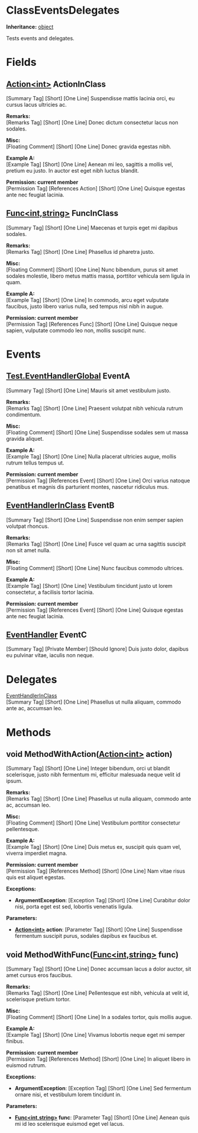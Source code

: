 # ClassEventsDelegates

**Inheritance:** [object](https://docs.microsoft.com/en-us/dotnet/api/system.object)  
  
Tests events and delegates.  
  
  

# Fields

## [Action&lt;int&gt;](https://docs.microsoft.com/en-us/dotnet/api/system.action-1) ActionInClass

[Summary Tag] [Short] [One Line] Suspendisse mattis lacinia orci, eu cursus lacus ultricies ac.  
  
  
**Remarks:**  
[Remarks Tag] [Short] [One Line] Donec dictum consectetur lacus non sodales.  
  
  
**Misc:**  
[Floating Comment] [Short] [One Line] Donec gravida egestas nibh.  
  
**Example A:**  
[Example Tag] [Short] [One Line] Aenean mi leo, sagittis a mollis vel, pretium eu justo. In auctor est eget nibh luctus blandit.  
  
  
**Permission: current member**  
[Permission Tag] [References Action] [Short] [One Line] Quisque egestas ante nec feugiat lacinia.  
  
  

## [Func&lt;int,string&gt;](https://docs.microsoft.com/en-us/dotnet/api/system.func-2) FuncInClass

[Summary Tag] [Short] [One Line] Maecenas et turpis eget mi dapibus sodales.  
  
  
**Remarks:**  
[Remarks Tag] [Short] [One Line] Phasellus id pharetra justo.  
  
  
**Misc:**  
[Floating Comment] [Short] [One Line] Nunc bibendum, purus sit amet sodales molestie, libero metus mattis massa, porttitor vehicula sem ligula in quam.  
  
**Example A:**  
[Example Tag] [Short] [One Line] In commodo, arcu eget vulputate faucibus, justo libero varius nulla, sed tempus nisl nibh in augue.  
  
  
**Permission: current member**  
[Permission Tag] [References Func] [Short] [One Line] Quisque neque sapien, vulputate commodo leo non, mollis suscipit nunc.  
  
  

# Events

## [Test.EventHandlerGlobal](Test.EventHandlerGlobal.md) EventA

[Summary Tag] [Short] [One Line] Mauris sit amet vestibulum justo.  
  
  
**Remarks:**  
[Remarks Tag] [Short] [One Line] Praesent volutpat nibh vehicula rutrum condimentum.  
  
  
**Misc:**  
[Floating Comment] [Short] [One Line] Suspendisse sodales sem ut massa gravida aliquet.  
  
**Example A:**  
[Example Tag] [Short] [One Line] Nulla placerat ultricies augue, mollis rutrum tellus tempus ut.  
  
  
**Permission: current member**  
[Permission Tag] [References Event] [Short] [One Line] Orci varius natoque penatibus et magnis dis parturient montes, nascetur ridiculus mus.  
  
  

## [EventHandlerInClass](Test.ClassEventsDelegates.EventHandlerInClass.md) EventB

[Summary Tag] [Short] [One Line] Suspendisse non enim semper sapien volutpat rhoncus.  
  
  
**Remarks:**  
[Remarks Tag] [Short] [One Line] Fusce vel quam ac urna sagittis suscipit non sit amet nulla.  
  
  
**Misc:**  
[Floating Comment] [Short] [One Line] Nunc faucibus commodo ultrices.  
  
**Example A:**  
[Example Tag] [Short] [One Line] Vestibulum tincidunt justo ut lorem consectetur, a facilisis tortor lacinia.  
  
  
**Permission: current member**  
[Permission Tag] [References Event] [Short] [One Line] Quisque egestas ante nec feugiat lacinia.  
  
  

## [EventHandler](https://docs.microsoft.com/en-us/dotnet/api/system.eventhandler) EventC

[Summary Tag] [Private Member] [Should Ignore] Duis justo dolor, dapibus eu pulvinar vitae, iaculis non neque.  
  
  

# Delegates

[EventHandlerInClass](Test.ClassEventsDelegates.EventHandlerInClass.md)  
[Summary Tag] [Short] [One Line] Phasellus ut nulla aliquam, commodo ante ac, accumsan leo.  
  
  
  

# Methods

## void MethodWithAction([Action&lt;int&gt;](https://docs.microsoft.com/en-us/dotnet/api/system.action-1) action)

[Summary Tag] [Short] [One Line] Integer bibendum, orci ut blandit scelerisque, justo nibh fermentum mi, efficitur malesuada neque velit id ipsum.  
  
  
**Remarks:**  
[Remarks Tag] [Short] [One Line] Phasellus ut nulla aliquam, commodo ante ac, accumsan leo.  
  
  
**Misc:**  
[Floating Comment] [Short] [One Line] Vestibulum porttitor consectetur pellentesque.  
  
**Example A:**  
[Example Tag] [Short] [One Line] Duis metus ex, suscipit quis quam vel, viverra imperdiet magna.  
  
  
**Permission: current member**  
[Permission Tag] [References Method] [Short] [One Line] Nam vitae risus quis est aliquet egestas.  
  
  
**Exceptions:**  
* **ArgumentException**: [Exception Tag] [Short] [One Line] Curabitur dolor nisi, porta eget est sed, lobortis venenatis ligula.  

  
**Parameters:**  
* **[Action&lt;int&gt;](https://docs.microsoft.com/en-us/dotnet/api/system.action-1) action**: [Parameter Tag] [Short] [One Line] Suspendisse fermentum suscipit purus, sodales dapibus ex faucibus et.  

  

## void MethodWithFunc([Func&lt;int,string&gt;](https://docs.microsoft.com/en-us/dotnet/api/system.func-2) func)

[Summary Tag] [Short] [One Line] Donec accumsan lacus a dolor auctor, sit amet cursus eros faucibus.  
  
  
**Remarks:**  
[Remarks Tag] [Short] [One Line] Pellentesque est nibh, vehicula at velit id, scelerisque pretium tortor.  
  
  
**Misc:**  
[Floating Comment] [Short] [One Line] In a sodales tortor, quis mollis augue.  
  
**Example A:**  
[Example Tag] [Short] [One Line] Vivamus lobortis neque eget mi semper finibus.  
  
  
**Permission: current member**  
[Permission Tag] [References Method] [Short] [One Line] In aliquet libero in euismod rutrum.  
  
  
**Exceptions:**  
* **ArgumentException**: [Exception Tag] [Short] [One Line] Sed fermentum ornare nisi, et vestibulum lorem tincidunt in.  

  
**Parameters:**  
* **[Func&lt;int,string&gt;](https://docs.microsoft.com/en-us/dotnet/api/system.func-2) func**: [Parameter Tag] [Short] [One Line] Aenean quis mi id leo scelerisque euismod eget vel lacus.  

  

